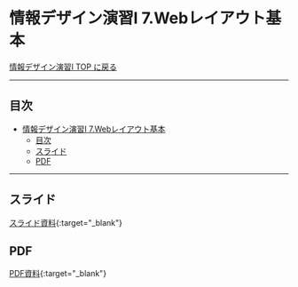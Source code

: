 # 情報デザイン演習I 7.Webレイアウト基本

[情報デザイン演習I TOP に戻る](./index.md)

---

## 目次

- [情報デザイン演習I 7.Webレイアウト基本](#情報デザイン演習i-7webレイアウト基本)
  - [目次](#目次)
  - [スライド](#スライド)
  - [PDF](#pdf)

---

## スライド

[スライド資料](./id_07slide.pdf){:target="_blank"}

## PDF
[PDF資料](tex/float-flexbox-cssgrid.pdf){:target="_blank"}


<!--
## 動画
- [1](https://www.youtube.com/watch?v=kwrgCdcOtvE){:target="_blank"}
- [2](https://www.youtube.com/watch?v=eIxWdoQRx1M){:target="_blank"}
- [3](https://www.youtube.com/watch?v=3poVVjIY0sY){:target="_blank"}
- [4](https://www.youtube.com/watch?v=hIBv8VC9UkY){:target="_blank"}
- [5](https://www.youtube.com/watch?v=EilHpazKPhE){:target="_blank"}

-->
